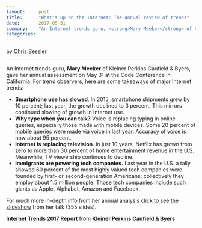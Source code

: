 ```yaml
---
layout:     post
title:      "What's up on the Internet: The annual review of trends"
date:       2017-05-31
summary:    "An Internet trends guru, <strong>Mary Meeker</strong> of Kleiner Perkins Caufield &amp; Byers, gave her annual assessment on May 31 at the Code Conference in California. For trend observers, here are some takeaways of major Internet trends"
categories: 
---
```


by Chris Bessler

***

An Internet trends guru, **Mary Meeker** of Kleiner Perkins Caufield &amp; Byers, gave her annual assessment on May 31 at the Code Conference in California. For trend observers, here are some takeaways of major Internet trends:

- **Smartphone use has slowed**. In 2015, smartphone shipments grew by 10 percent; last year, the growth declined to 3 percent. This mirrors continued slowing of growth in Internet use.
- **Why type when you can talk?** Voice is replacing typing in online queries, especially those made with mobile devices. Some 20 percent of mobile queries were made via voice in last year. Accuracy of voice is now about 95 percent.
- **Internet is replacing television**. In just 10 years, Netflix has grown from zero to more than 30 percent of home entertainment revenue in the U.S. Meanwhile, TV viewership continues to decline.
- **Immigrants are powering tech companies.** Last year in the U.S. a tally showed 60 percent of the most highly valued tech companies were founded by first- or second-generation Americans; collectively they employ about 1.5 million people. Those tech companies include such giants as Apple, Alphabet, Amazon and Facebook.

For much more in-depth info from her annual analysis <a href="//www.slideshare.net/slideshow/embed_code/key/KGiWuuYFlhbQBC"	data-mediabox data-iframe="true" data-width="1000" data-height="800">click to see the slideshow</a> from her talk (355 slides).

**<a title="Internet Trends 2017 Report" href="//www.slideshare.net/kleinerperkins/internet-trends-2017-report" target="_blank" rel="noopener noreferrer">Internet Trends 2017 Report</a>** from **<a href="https://www.slideshare.net/kleinerperkins" target="_blank" rel="noopener noreferrer">Kleiner Perkins Caufield &amp; Byers</a>**